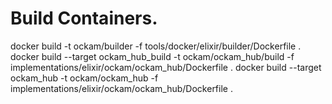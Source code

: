 
# Build Containers.

docker build -t ockam/builder -f tools/docker/elixir/builder/Dockerfile .
docker build --target ockam_hub_build -t ockam/ockam_hub/build -f implementations/elixir/ockam/ockam_hub/Dockerfile .
docker build --target ockam_hub -t ockam/ockam_hub -f implementations/elixir/ockam/ockam_hub/Dockerfile .
